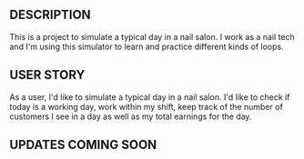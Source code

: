 ## DESCRIPTION

This is a project to simulate a typical day in a nail salon. 
I work as a nail tech and I'm using this simulator to learn and practice different kinds of loops.

## USER STORY

As a user, I'd like to simulate a typical day in a nail salon. I'd like to check if today is a working day,
work within my shift, keep track of the number of customers I see in a day as well as my total earnings for the day. 

## UPDATES COMING SOON